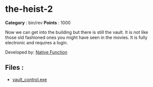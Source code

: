 # the-heist-2

**Category** : bin/rev
**Points** : 1000

Now we can get into the building but there is still the vault. It is not like those old fashioned ones you might have seen in the movies. It is fully electronic and requires a login.

Developed by:	[Native Function](https://github.com/NativeFunction)

## Files : 
 - [vault_control.exe](./vault_control.exe)


